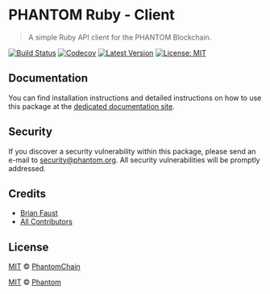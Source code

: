 # PHANTOM Ruby - Client

> A simple Ruby API client for the PHANTOM Blockchain.

[![Build Status](https://badgen.now.sh/circleci/github/PhantomChain/ruby-client)](https://circleci.com/gh/PhantomChain/ruby-client)
[![Codecov](https://badgen.now.sh/codecov/c/github/phantomchain/ruby-client)](https://codecov.io/gh/phantomchain/ruby-client)
[![Latest Version](https://badgen.now.sh/github/release/PhantomChain/ruby-client)](https://github.com/PhantomChain/ruby-client/releases)
[![License: MIT](https://badgen.now.sh/badge/license/MIT/green)](https://opensource.org/licenses/MIT)

## Documentation

You can find installation instructions and detailed instructions on how to use this package at the [dedicated documentation site](https://docs.phantom.org/sdk/clients/ruby.html).

## Security

If you discover a security vulnerability within this package, please send an e-mail to security@phantom.org. All security vulnerabilities will be promptly addressed.

## Credits

- [Brian Faust](https://github.com/faustbrian)
- [All Contributors](../../../../contributors)

## License

[MIT](LICENSE) © [PhantomChain](https://ark.io)

[MIT](LICENSE) © [Phantom](https://phantom.org)

